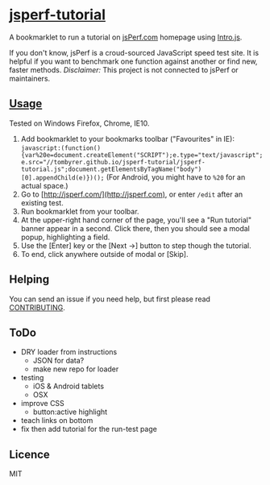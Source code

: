 [jsperf-tutorial](http://tombyrer.github.io/jsperf-tutorial/)
==============

A bookmarklet to run a tutorial on [jsPerf.com](http://jsperf.com) homepage using [Intro.js](http://usablica.github.io/intro.js/).

If you don't know, jsPerf is a croud-sourced JavaScript speed test site.  It is helpful if you want to benchmark one function against another or find new, faster methods.  *Disclaimer:*  This project is not connected to jsPerf or maintainers.

## [Usage](http://tombyrer.github.io/jsperf-tutorial/#usage)

Tested on Windows Firefox, Chrome, IE10.

1. Add bookmarklet to your bookmarks toolbar ("Favourites" in IE): `javascript:(function(){var%20e=document.createElement("SCRIPT");e.type="text/javascript";e.src="//tombyrer.github.io/jsperf-tutorial/jsperf-tutorial.js";document.getElementsByTagName("body")[0].appendChild(e)})();`
(For Android, you might have to `%20` for an actual space.)
2. Go to [http://jsperf.com/](http://jsperf.com), or enter `/edit` after an existing test.
3. Run bookmarklet from your toolbar.
4. At the upper-right hand corner of the page, you'll see a "Run tutorial" banner appear in a second. Click there, then you should see a modal popup, highlighting a field.
5. Use the [Enter] key or the [Next ->] button to step though the tutorial.
6. To end, click anywhere outside of modal or [Skip].

## Helping

You can send an issue if you need help, but first please read  [CONTRIBUTING](https://github.com/tomByrer/jsperf-tutorial/blob/master/CONTRIBUTING.md).

## ToDo

* DRY loader from instructions
	* JSON for data?
	* make new repo for loader
* testing
	* iOS & Android tablets
	* OSX
* improve CSS
	* button:active highlight
* teach links on bottom
* fix then add tutorial for the run-test page

## Licence

MIT
